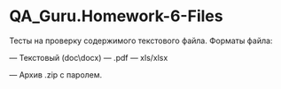 # QA_Guru.Homework-6-Files

Тесты на проверку содержимого текстового файла.
Форматы файла:

— Текстовый (doc\docx)
— .pdf
— xls/xlsx

— Архив .zip c паролем.

